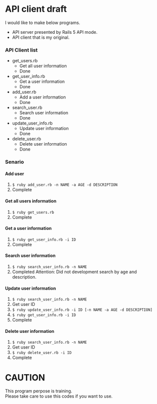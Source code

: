 # API client draft

I would like to make below programs.  
* API server presented by Rails 5 API mode.
* API client that is my original.

### API Client list
- get_users.rb
  - Get all user information
  - Done
- get_user_info.rb
  - Get a user information
  - Done
- add_user.rb
  - Add a user information
  - Done
- search_user.rb
  - Search user information
  - Done
- update_user_info.rb
  - Update user information
  - Done
- delete_user.rb
  - Delete user information
  - Done

### Senario
#### Add user
1. `$ ruby add_user.rb -n NAME -a AGE -d DESCRIPTION`
1. Complete

#### Get all users information
1. `$ ruby get_users.rb`
1. Complete

#### Get a user information
1. `$ ruby get_user_info.rb -i ID`
1. Complete

#### Search user information
1. `$ ruby search_user_info.rb -n NAME`
1. Completed
Attention: Did not development search by age and description.

#### Update user information
1. `$ ruby search_user_info.rb -n NAME`
1. Get user ID
1. `$ ruby update_user_info.rb -i ID [-n NAME -a AGE -d DESCRIPTION]`
1. `$ ruby get_user_info.rb -i ID`
1. Complete

#### Delete user information
1. `$ ruby search_user_info.rb -n NAME`
1. Get user ID
1. `$ ruby delete_user.rb -i ID`
1. Complete


# CAUTION
This program perpose is training.  
Please take care to use this codes if you want to use.


